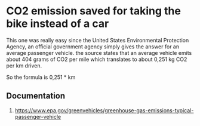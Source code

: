 CO2 emission saved for taking the bike instead of a car
==================

This one was really easy since the United States Environmental Protection Agency, an official government agency simply gives the answer for an average passenger vehicle.
the source states that an average vehicle emits about 404 grams of CO2 per mile which translates to about 0,251 kg CO2 per km driven.

So the formula is 0,251 * km

## Documentation
1. https://www.epa.gov/greenvehicles/greenhouse-gas-emissions-typical-passenger-vehicle

